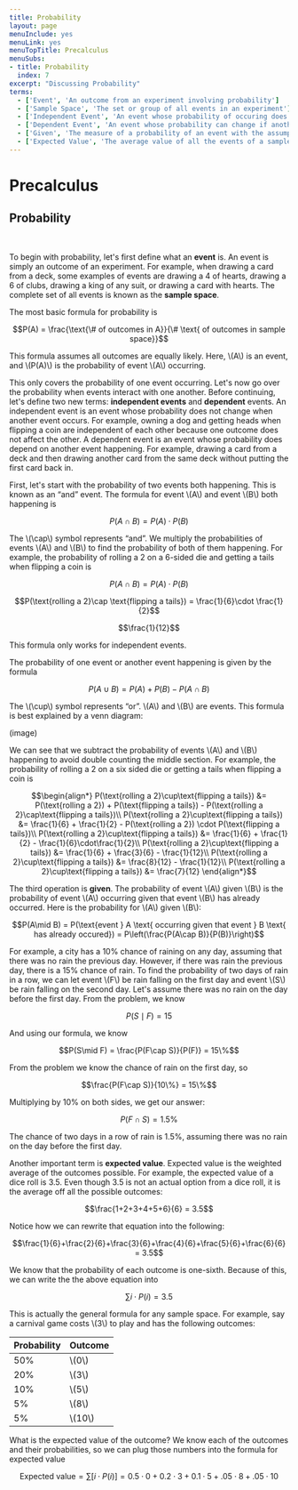 ```yaml
---
title: Probability
layout: page
menuInclude: yes
menuLink: yes
menuTopTitle: Precalculus
menuSubs:
- title: Probability
  index: 7
excerpt: "Discussing Probability"
terms:
  - ['Event', 'An outcome from an experiment involving probability']
  - ['Sample Space', 'The set or group of all events in an experiment']
  - ['Independent Event', 'An event whose probability of occuring does not change, whether another event has occured or not']
  - ['Dependent Event', 'An event whose probability can change if another event occurs']
  - ['Given', 'The measure of a probability of an event with the assumption that another event has already happened']
  - ['Expected Value', 'The average value of all the events of a sample space, assuming that each event is mapped to some number']
---
```



<h1>Precalculus</h1>

<h2>Probability</h2><br>

To begin with probability, let's first define what an <b>event</b> is. An event is simply an outcome of an experiment. For example, when drawing a card from a deck, some examples of events are drawing a 4 of hearts, drawing a 6 of clubs, drawing a king of any suit, or drawing a card with hearts. The complete set of all events is known as the <b>sample space</b>.

The most basic formula for probability is

$$P(A) = \frac{\text{\# of outcomes in A}}{\# \text{ of outcomes in sample space}}$$

This formula assumes all outcomes are equally likely. Here, \\(A\\) is an event, and \\(P(A)\\) is the probability of event \\(A\\) occurring.

This only covers the probability of one event occurring. Let's now go over the probability when events interact with one another. Before continuing, let's define two new terms: <b>independent events</b> and <b>dependent</b> events. An independent event is an event whose probability does not change when another event occurs. For example, owning a dog and getting heads when flipping a coin are independent of each other because one outcome does not affect the other. A dependent event is an event whose probability does depend on another event happening. For example, drawing a card from a deck and then drawing another card from the same deck without putting the first card back in.

First, let's start with the probability of two events both happening. This is known as an “and” event. The formula for event \\(A\\) and event \\(B\\) both happening is

$$P(A\cap B) = P(A) \cdot P(B)$$

The \\(\cap\\) symbol represents “and”. We multiply the probabilities of events \\(A\\) and \\(B\\) to find the probability of both of them happening. For example, the probability of rolling a 2 on a 6-sided die and getting a tails when flipping a coin is

$$P(A\cap B) = P(A) \cdot P(B)$$

$$P(\text{rolling a 2}\cap \text{flipping a tails}) = \frac{1}{6}\cdot  \frac{1}{2}$$

$$\frac{1}{12}$$

This formula only works for independent events.

The probability of one event or another event happening is given by the formula

$$P(A\cup B) = P(A) + P(B) - P(A\cap B)$$

The \\(\cup\\) symbol represents “or”. \\(A\\) and \\(B\\) are events. This formula is best explained by a venn diagram:

(image)

We can see that we subtract the probability of events \\(A\\) and \\(B\\) happening to avoid double counting the middle section. For example, the probability of rolling a 2 on a six sided die or getting a tails when flipping a coin is

$$\begin{align*}
P(\text{rolling a 2}\cup\text{flipping a tails}) &= P(\text{rolling a 2}) + P(\text{flipping a tails}) - P(\text{rolling a 2}\cap\text{flipping a tails})\\
P(\text{rolling a 2}\cup\text{flipping a tails}) &= \frac{1}{6} + \frac{1}{2} - P(\text{rolling a 2}) \cdot P(\text{flipping a tails})\\
P(\text{rolling a 2}\cup\text{flipping a tails}) &= \frac{1}{6} + \frac{1}{2} - \frac{1}{6}\cdot\frac{1}{2}\\
P(\text{rolling a 2}\cup\text{flipping a tails}) &= \frac{1}{6} + \frac{3}{6} - \frac{1}{12}\\
P(\text{rolling a 2}\cup\text{flipping a tails}) &= \frac{8}{12} - \frac{1}{12}\\
P(\text{rolling a 2}\cup\text{flipping a tails}) &= \frac{7}{12}
\end{align*}$$

The third operation is <b>given</b>. The probability of event \\(A\\) given \\(B\\) is the probability of event \\(A\\) occurring given that event \\(B\\) has already occurred. Here is the probability for \\(A\\) given \\(B\\):

$$P(A\mid B) = P(\text{event } A \text{ occurring given that event } B \text{ has already occured}) = P\left(\frac{P(A\cap B)}{P(B)}\right)$$

For example, a city has a 10% chance of raining on any day, assuming that there was no rain the previous day. However, if there was rain the previous day, there is a 15% chance of rain. To find the probability of two days of rain in a row, we can let event \\(F\\) be rain falling on the first day and event \\(S\\) be rain falling on the second day. Let's assume there was no rain on the day before the first day. From the problem, we know

$$P(S\mid F) = 15%$$

And using our formula, we know

$$P(S\mid F) = \frac{P(F\cap S)}{P(F)} = 15\%$$

From the problem we know the chance of rain on the first day, so

$$\frac{P(F\cap S)}{10\%} = 15\%$$

Multiplying by 10% on both sides, we get our answer:

$$P(F\cap S) = 1.5\%$$

The chance of two days in a row of rain is 1.5%, assuming there was no rain on the day before the first day.

Another important term is <b>expected value</b>. Expected value is the weighted average of the outcomes possible. For example, the expected value of a dice roll is 3.5. Even though 3.5 is not an actual option from a dice roll, it is the average off all the possible outcomes:

$$\frac{1+2+3+4+5+6}{6} = 3.5$$

Notice how we can rewrite that equation into the following:

$$\frac{1}{6}+\frac{2}{6}+\frac{3}{6}+\frac{4}{6}+\frac{5}{6}+\frac{6}{6} = 3.5$$

We know that the probability of each outcome is one-sixth. Because of this, we can write the the above equation into

$$\sum{}{}{i\cdot P(i)} = 3.5$$

This is actually the general formula for any sample space. For example, say a carnival game costs \\(3\\) to play and has the following outcomes:

|Probability|Outcome|
|--- |--- |
|50%|\\(0\\)|
|20%|\\(3\\)|
|10%|\\(5\\)|
|5%|\\(8\\)|
|5%|\\(10\\)|

What is the expected value of the outcome? We know each of the outcomes and their probabilities, so we can plug those numbers into the formula for expected value

$$\text{Expected value} = \sum{}{}{[i\cdot P(i)]} = 0.5\cdot0+0.2\cdot3+0.1\cdot5+.05\cdot8+.05\cdot10$$
